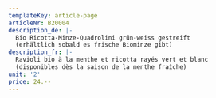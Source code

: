 ```yaml
---
templateKey: article-page
articleNr: B20004
description_de: |-
  Bio Ricotta-Minze-Quadrolini grün-weiss gestreift
  (erhältlich sobald es frische Biominze gibt)
description_fr: |-
  Ravioli bio à la menthe et ricotta rayés vert et blanc
  (disponibles dès la saison de la menthe fraîche)
unit: '2'
price: 24.--
---
```


